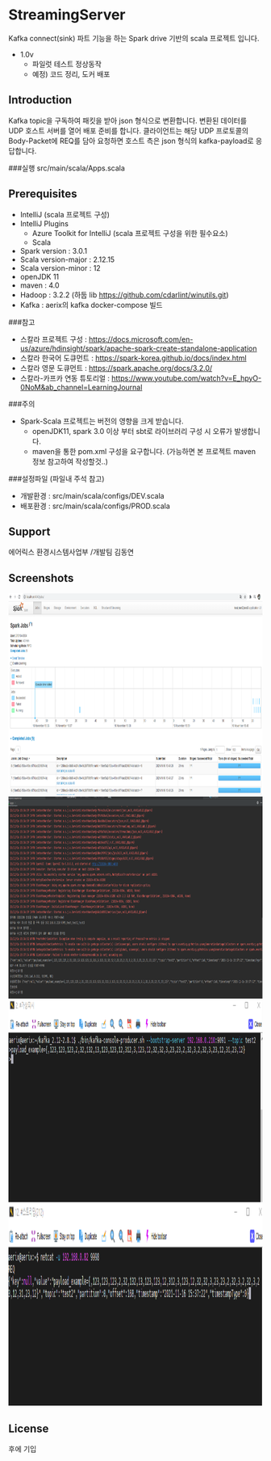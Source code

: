 
StreamingServer
===================================
Kafka connect(sink) 파트 기능을 하는 Spark drive 기반의 scala 프로젝트 입니다.

- 1.0v
  - 파일럿 테스트 정상동작
  - 예정) 코드 정리, 도커 배포


Introduction
------------

Kafka topic을 구독하여 패킷을 받아 json 형식으로 변환합니다.
변환된 데이터를 UDP 호스트 서버를 열어 배포 준비를 합니다.
클라이언트는 해당 UDP 프로토콜의 Body-Packet에 REQ를 담아 요청하면 
호스트 측은 json 형식의 kafka-payload로 응답합니다.

###실행
src/main/scala/Apps.scala 

Prerequisites
--------------

- IntelliJ (scala 프로젝트 구성)
- IntelliJ Plugins
  - Azure Toolkit for IntelliJ (scala 프로젝트 구성을 위한 필수요소)
  - Scala
- Spark version : 3.0.1
- Scala version-major : 2.12.15
- Scala version-minor : 12
- openJDK 11
- maven : 4.0
- Hadoop : 3.2.2 (하둡 lib https://github.com/cdarlint/winutils.git)
- Kafka : aerix의 kafka docker-compose 빌드

###참고
- 스칼라 프로젝트 구성 : https://docs.microsoft.com/en-us/azure/hdinsight/spark/apache-spark-create-standalone-application
- 스칼라 한국어 도큐먼트 : https://spark-korea.github.io/docs/index.html
- 스칼라 영문 도큐먼트 : https://spark.apache.org/docs/3.2.0/
- 스칼라-카프카 연동 튜토리얼 : https://www.youtube.com/watch?v=E_hpyO-0NoM&ab_channel=LearningJournal

###주의
- Spark-Scala 프로젝트는 버전의 영향을 크게 받습니다.
  - openJDK11, spark 3.0 이상 부터 sbt로 라이브러리 구성 시 오류가 발생합니다.
  - maven을 통한 pom.xml 구성을 요구합니다. (가능하면 본 프로젝트 maven 정보 참고하여 작성할것..)


###설정파일 (파일내 주석 참고)
- 개발환경 : src/main/scala/configs/DEV.scala
- 배포환경 : src/main/scala/configs/PROD.scala



Support
-------
에어릭스 환경시스템사업부 /개발팀 김동연

Screenshots
-------------
<img src="images/monitoring.PNG" height="400" alt="Screenshot"/> <img src="images/app.PNG" height="400" alt="Screenshot"/>
<img src="images/pub.PNG" height="400" alt="Screenshot"/><img src="images/udp_receive.PNG" height="400" alt="Screenshot"/>

License
-------
후에 기입